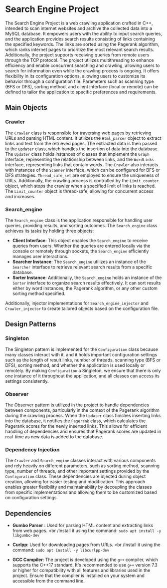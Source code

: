 
# Search Engine Project

The Search Engine Project is a web crawling application crafted in C++, intended to scan internet websites and archive the collected data into a MySQL database. It empowers users with the ability to input search queries, and the application provides search results consisting of links containing the specified keywords. The links are sorted using the Pagerank algorithm, which ranks internet pages to prioritize the most relevant search results. Additionally, the project supports receiving queries from remote users through the TCP protocol. The project utilizes multithreading to enhance efficiency and enable concurrent searching and crawling, allowing users to search for information even while the crawling process is ongoing. It offers flexibility in its configuration options, allowing users to customize its behavior through a configuration file. Parameters such as scanning type (BFS or DFS), sorting method, and client interface (local or remote) can be defined to tailor the application to specific preferences and requirements.

## Main Objects

### Crawler

The `Crawler` class is responsible for traversing web pages by retrieving URLs and parsing HTML content. It utilizes the `Html_parser` object to extract links and text from the retrieved pages. The extracted data is then passed to the `Updater` class, which handles the insertion of data into the database. The `Updater` class holds instances of classes that implement the `Graph` interface, representing the relationship between links, and the `WordLinks` interface, representing links that contain words. The `Crawler` also interacts with instances of the `Scanner` interface, which can be configured for BFS or DFS strategies. `Thread_safe_set` are employed to ensure the uniqueness of URLs. Additionally, the crawling process is controlled by the `Limit_counter` object, which stops the crawler when a specified limit of links is reached. The `Limit_counter` object is thread-safe, allowing for concurrent access and increases.

### Search_engine

The `Search_engine` class is the application responsible for handling user queries, providing results, and sorting outcomes. The `Search_engine` class achieves its tasks by holding three objects:

- **Client Interface**: This object enables the `Search_engine` to receive queries from users. Whether the queries are entered locally via the console or remotely through sockets, the `Search_engine` efficiently manages user interactions.
- **Searcher Instance**: The `Search_engine` utilizes an instance of the `Searcher` interface to retrieve relevant search results from a specific database.
- **Sorter Instance**: Additionally, the `Search_engine` holds an instance of the `Sorter` interface to organize search results effectively. It can sort results either by word instances, the Pagerank algorithm, or any other custom sorting method specified.

Additionally, injector implementations for `Search_engine_injector` and `Crawler_injector` to create tailored objects based on the configuration file.


## Design Patterns


### Singleton

The Singleton pattern is implemented for the `Configuration` class because many classes interact with it, and it holds important configuration settings such as the length of result links, number of threads, scanning type (BFS or DFS), sorting method, and whether the application is used locally or remotely. By making `Configuration` a Singleton, we ensure that there is only one instance of it throughout the application, and all classes can access its settings consistently.
 
### Observer

The Observer pattern is utilized in the project to handle dependencies between components, particularly in the context of the Pagerank algorithm during the crawling process. When the `Updater` class finishes inserting links into the database, it notifies the `Pagerank` class, which calculates the Pagerank scores for the newly inserted links. This allows for efficient handling of dependencies and ensures that Pagerank scores are updated in real-time as new data is added to the database.

### Dependency Injection

 The `Crawler` and `Search_engine` classes interact with various components and rely heavily on different parameters, such as sorting method, scanning type, number of threads, and other important settings provided by the `Configuration` class. These dependencies are injected during object creation, allowing for easier testing and modification. This approach enables greater flexibility and maintainability by decoupling the classes from specific implementations and allowing them to be customized based on configuration settings.


## Dependencies

- **Gumbo Parser** : Used for parsing HTML content and extracting links from web pages. 
<br /Install it using the command: `sudo apt install -y libgumbo-dev`

- **Curlpp**: Used for downloading pages from URLs. 
<br /Install it using the command: `sudo apt install -y libcurlpp-dev`

- **GCC Compiler**: The project is developed using the `g++` compiler, which supports the C++17 standard. It's recommended to use `g++` version 7.3 or higher for compatibility with all features and libraries used in the project. Ensure that the compiler is installed on your system and accessible from the command line.

 
 
